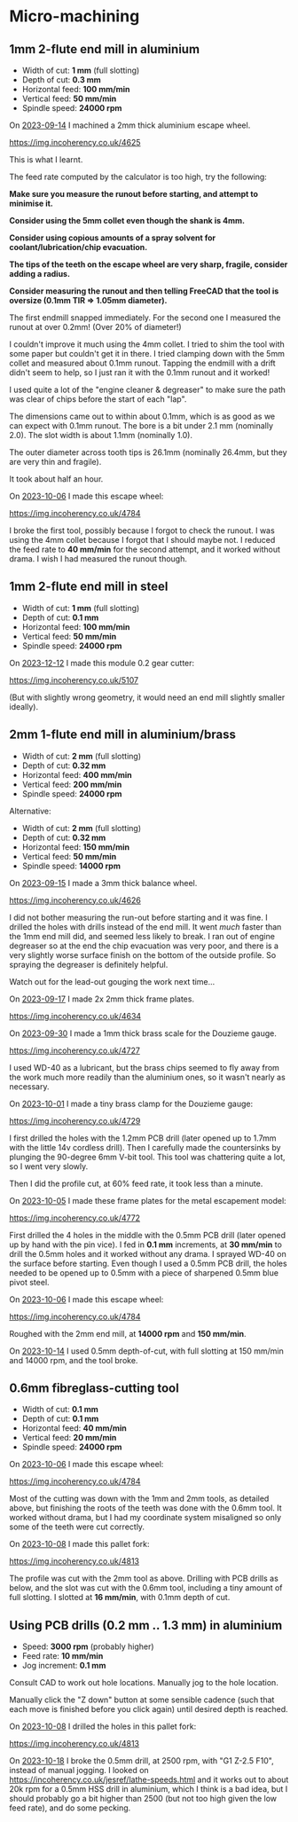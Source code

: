 # Micro-machining

## 1mm 2-flute end mill in aluminium

* Width of cut: **1 mm** (full slotting)
* Depth of cut: **0.3 mm**
* Horizontal feed: **100 mm/min**
* Vertical feed: **50 mm/min**
* Spindle speed: **24000 rpm**

On [2023-09-14](20230914.md) I machined a 2mm thick aluminium escape wheel.

https://img.incoherency.co.uk/4625

This is what I learnt.

The feed rate computed by the calculator is too high, try the following:

**Make sure you measure the runout before starting, and attempt to minimise it.**

**Consider using the 5mm collet even though the shank is 4mm.**

**Consider using copious amounts of a spray solvent for coolant/lubrication/chip evacuation.**

**The tips of the teeth on the escape wheel are very sharp, fragile, consider adding a radius.**

**Consider measuring the runout and then telling FreeCAD that the tool is oversize (0.1mm TIR => 1.05mm diameter).**

The first endmill snapped immediately. For the second one I measured the runout at over 0.2mm! (Over 20%
of diameter!)

I couldn't improve it much using the 4mm collet. I tried to shim the tool with some paper but couldn't
get it in there.
I tried clamping down with the 5mm collet and measured about 0.1mm runout.
Tapping the endmill with a drift didn't seem to help, so I just ran it with the 0.1mm runout and it worked!

I used quite a lot of the "engine cleaner & degreaser" to make sure the path was clear of chips before the start
of each "lap".

The dimensions came out to within about 0.1mm, which is as good as we can expect with 0.1mm runout.
The bore is a bit under 2.1 mm (nominally 2.0). The slot width is about 1.1mm (nominally 1.0).

The outer diameter across tooth tips is 26.1mm (nominally 26.4mm, but they are very thin and fragile).

It took about half an hour.

On [2023-10-06](20231006.md) I made this escape wheel:

https://img.incoherency.co.uk/4784

I broke the first tool, possibly because I forgot to check the runout. I was using the 4mm collet because
I forgot that I should maybe not. I reduced the feed rate to **40 mm/min** for the second attempt, and it worked
without drama. I wish I had measured the runout though.

## 1mm 2-flute end mill in steel

* Width of cut: **1 mm** (full slotting)
* Depth of cut: **0.1 mm**
* Horizontal feed: **100 mm/min**
* Vertical feed: **50 mm/min**
* Spindle speed: **24000 rpm**

On [2023-12-12](20231212.md) I made this module 0.2 gear cutter:

https://img.incoherency.co.uk/5107

(But with slightly wrong geometry, it would need an end mill slightly smaller ideally).

## 2mm 1-flute end mill in aluminium/brass

* Width of cut: **2 mm** (full slotting)
* Depth of cut: **0.32 mm**
* Horizontal feed: **400 mm/min**
* Vertical feed: **200 mm/min**
* Spindle speed: **24000 rpm**

Alternative:

* Width of cut: **2 mm** (full slotting)
* Depth of cut: **0.32 mm**
* Horizontal feed: **150 mm/min**
* Vertical feed: **50 mm/min**
* Spindle speed: **14000 rpm**

On [2023-09-15](20230915.md) I made a 3mm thick balance wheel.

https://img.incoherency.co.uk/4626

I did not bother measuring the run-out before starting and it was fine. I drilled the holes with drills instead of the end mill.
It went *much* faster than the 1mm end mill did, and seemed less likely to break. I ran out of engine degreaser so at the
end the chip evacuation was very poor, and there is a very slightly worse surface finish on the bottom of the outside profile.
So spraying the degreaser is definitely helpful.

Watch out for the lead-out gouging the work next time...

On [2023-09-17](20230917.md) I made 2x 2mm thick frame plates.

https://img.incoherency.co.uk/4634

On [2023-09-30](20230930.md) I made a 1mm thick brass scale for the Douzieme gauge.

https://img.incoherency.co.uk/4727

I used WD-40 as a lubricant, but the brass chips seemed to fly away from the work much more readily than the aluminium ones,
so it wasn't nearly as necessary.

On [2023-10-01](20231001.md) I made a tiny brass clamp for the Douzieme gauge:

https://img.incoherency.co.uk/4729

I first drilled the holes with the 1.2mm PCB drill (later opened up to 1.7mm with the little 14v cordless drill).
Then I carefully made the countersinks by plunging the 90-degree 6mm V-bit tool. This tool was chattering quite a lot,
so I went very slowly.

Then I did the profile cut, at 60% feed rate, it took less than a minute.

On [2023-10-05](20231005.md) I made these frame plates for the metal escapement model:

https://img.incoherency.co.uk/4772

First drilled the 4 holes in the middle with the 0.5mm PCB drill (later opened up by hand with the pin vice).
I fed in **0.1 mm** increments, at **30 mm/min** to drill the 0.5mm holes and it worked without any drama.
I sprayed WD-40 on the surface before starting. Even though I used a 0.5mm PCB drill, the holes needed to be opened
up to 0.5mm with a piece of sharpened 0.5mm blue pivot steel.

On [2023-10-06](20231006.md) I made this escape wheel:

https://img.incoherency.co.uk/4784

Roughed with the 2mm end mill, at **14000 rpm** and **150 mm/min**.

On [2023-10-14](20231014.md) I used 0.5mm depth-of-cut, with full slotting at 150 mm/min and 14000 rpm, and the tool broke.

## 0.6mm fibreglass-cutting tool

* Width of cut: **0.1 mm**
* Depth of cut: **0.1 mm**
* Horizontal feed: **40 mm/min**
* Vertical feed: **20 mm/min**
* Spindle speed: **24000 rpm**

On [2023-10-06](20231006.md) I made this escape wheel:

https://img.incoherency.co.uk/4784

Most of the cutting was down with the 1mm and 2mm tools, as detailed above, but finishing the roots of the
teeth was done with the 0.6mm tool. It worked without drama, but I had my coordinate system misaligned so
only some of the teeth were cut correctly.

On [2023-10-08](20231008.md) I made this pallet fork:

https://img.incoherency.co.uk/4813

The profile was cut with the 2mm tool as above. Drilling with PCB drills as below, and the slot was cut with the 0.6mm tool,
including a tiny amount of full slotting. I slotted at **16 mm/min**, with 0.1mm depth of cut.

## Using PCB drills (0.2 mm .. 1.3 mm) in aluminium

* Speed: **3000 rpm** (probably higher)
* Feed rate: **10 mm/min**
* Jog increment: **0.1 mm**

Consult CAD to work out hole locations. Manually jog to the hole location.

Manually click the "Z down" button at some
sensible cadence (such that each move is finished before you click again) until desired depth is reached.

On [2023-10-08](20231008.md) I drilled the holes in this pallet fork:

https://img.incoherency.co.uk/4813

On [2023-10-18](20231018.md) I broke the 0.5mm drill, at 2500 rpm, with "G1 Z-2.5 F10", instead of manual jogging.
I looked on https://incoherency.co.uk/jesref/lathe-speeds.html
and it works out to about 20k rpm for a 0.5mm HSS drill in aluminium, which I think is a bad idea, but I should probably go
a bit higher than 2500 (but not too high given the low feed rate), and do some pecking.
